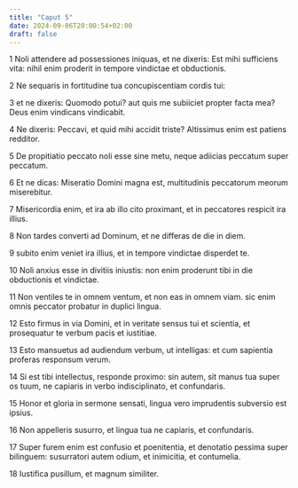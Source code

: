 ```yaml
---
title: "Caput 5"
date: 2024-09-06T20:00:54+02:00
draft: false
---
```



1 Noli attendere ad possessiones iniquas, et ne dixeris: Est mihi sufficiens vita: nihil enim proderit in tempore vindictae et obductionis.

2 Ne sequaris in fortitudine tua concupiscentiam cordis tui:

3 et ne dixeris: Quomodo potui? aut quis me subiiciet propter facta mea? Deus enim vindicans vindicabit.

4 Ne dixeris: Peccavi, et quid mihi accidit triste? Altissimus enim est patiens redditor.

5 De propitiatio peccato noli esse sine metu, neque adiicias peccatum super peccatum.

6 Et ne dicas: Miseratio Domini magna est, multitudinis peccatorum meorum miserebitur.

7 Misericordia enim, et ira ab illo cito proximant, et in peccatores respicit ira illius.

8 Non tardes converti ad Dominum, et ne differas de die in diem.

9 subito enim veniet ira illius, et in tempore vindictae disperdet te.

10 Noli anxius esse in divitiis iniustis: non enim proderunt tibi in die obductionis et vindictae.

11 Non ventiles te in omnem ventum, et non eas in omnem viam. sic enim omnis peccator probatur in duplici lingua.

12 Esto firmus in via Domini, et in veritate sensus tui et scientia, et prosequatur te verbum pacis et iustitiae.

13 Esto mansuetus ad audiendum verbum, ut intelligas: et cum sapientia proferas responsum verum.

14 Si est tibi intellectus, responde proximo: sin autem, sit manus tua super os tuum, ne capiaris in verbo indisciplinato, et confundaris.

15 Honor et gloria in sermone sensati, lingua vero imprudentis subversio est ipsius.

16 Non appelleris susurro, et lingua tua ne capiaris, et confundaris.

17 Super furem enim est confusio et poenitentia, et denotatio pessima super bilinguem: susurratori autem odium, et inimicitia, et contumelia.

18 Iustifica pusillum, et magnum similiter.

